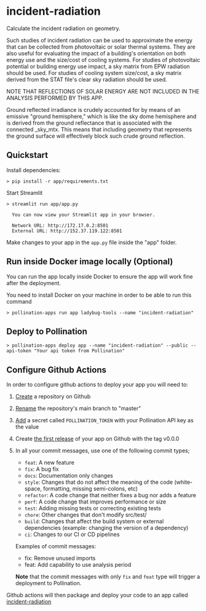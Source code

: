 # incident-radiation

Calculate the incident radiation on geometry.

Such studies of incident radiation can be used to approximate the energy that can
be collected from photovoltaic or solar thermal systems. They are also useful
for evaluating the impact of a building's orientation on both energy use and the
size/cost of cooling systems. For studies of photovoltaic potential or building
energy use impact, a sky matrix from EPW radiation should be used. For studies
of cooling system size/cost, a sky matrix derived from the STAT file's clear sky
radiation should be used.

NOTE THAT REFLECTIONS OF SOLAR ENERGY ARE NOT INCLUDED IN THE ANALYSIS
PERFORMED BY THIS APP.

Ground reflected irradiance is crudely accounted for by means of an emissive
"ground hemisphere," which is like the sky dome hemisphere and is derived from
the ground reflectance that is associated with the connected _sky_mtx. This
means that including geometry that represents the ground surface will effectively
block such crude ground reflection.

## Quickstart

Install dependencies:

```console
> pip install -r app/requirements.txt
```

Start Streamlit

```console
> streamlit run app/app.py

  You can now view your Streamlit app in your browser.

  Network URL: http://172.17.0.2:8501
  External URL: http://152.37.119.122:8501

```

Make changes to your app in the `app.py` file inside the "app" folder.

## Run inside Docker image locally (Optional)

You can run the app locally inside Docker to ensure the app will work fine after the deployment.

You need to install Docker on your machine in order to be able to run this command

```console
> pollination-apps run app ladybug-tools --name "incident-radiation"
```

## Deploy to Pollination

```console
> pollination-apps deploy app --name "incident-radiation" --public --api-token "Your api token from Pollination"
```

## Configure Github Actions

In order to configure github actions to deploy your app you will need to:

1. [Create](https://docs.github.com/en/get-started/quickstart/create-a-repo) a repository on Github
2. [Rename](https://docs.github.com/en/repositories/creating-and-managing-repositories/renaming-a-repository) the repository's main branch to "master"
3. [Add](https://docs.github.com/en/actions/security-guides/encrypted-secrets) a secret called `POLLINATION_TOKEN` with your Pollination API key as the value
4. Create [the first release](https://docs.github.com/en/repositories/releasing-projects-on-github/managing-releases-in-a-repository) of your app on Github with the tag v0.0.0
5. In all your commit messages, use one of the following commit types;

   - `feat`: A new feature
   - `fix`: A bug fix
   - `docs`: Documentation only changes
   - `style`: Changes that do not affect the meaning of the code (white-space, formatting, missing semi-colons, etc)
   - `refactor`: A code change that neither fixes a bug nor adds a feature
   - `perf`: A code change that improves performance or size
   - `test`: Adding missing tests or correcting existing tests
   - `chore`: Other changes that don't modify src/test/
   - `build`: Changes that affect the build system or external dependencies (example: changing the version of a dependency)
   - `ci`: Changes to our CI or CD pipelines

   Examples of commit messages:

   - fix: Remove unused imports
   - feat: Add capability to use analysis period

   **Note** that the commit messages with only `fix` and `feat` type will trigger a deployment to Pollination.

Github actions will then package and deploy your code to an app called [incident-radiation](https://app.pollination.cloud//applications/incident-radiation)
